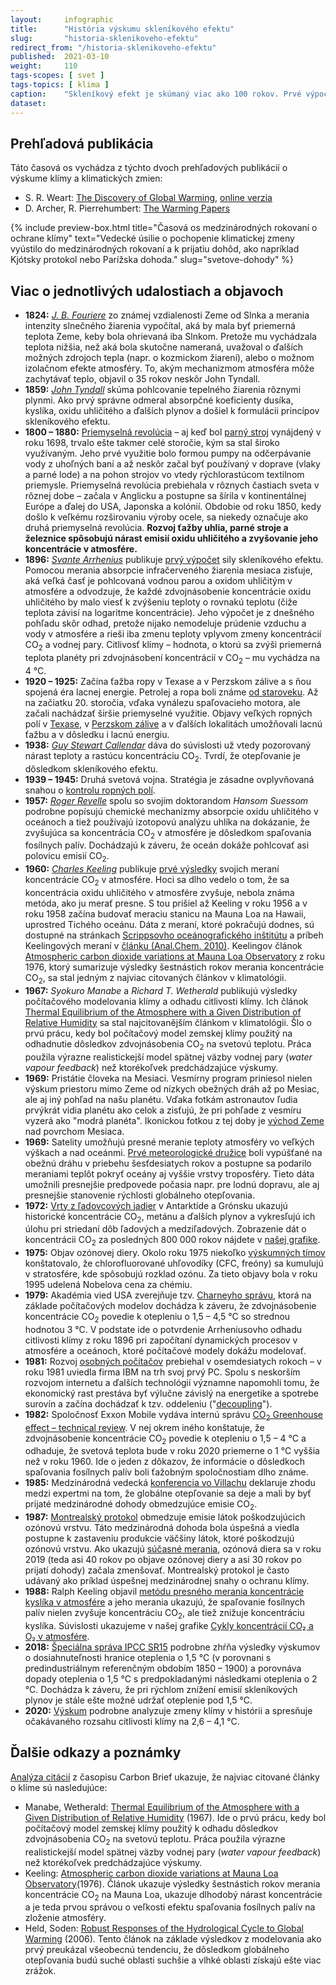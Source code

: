 ```yaml
---
layout:     infographic
title:      "História výskumu skleníkového efektu"
slug:       "historia-sklenikoveho-efektu"
redirect_from: "/historia-sklenikoveho-efektu"
published:  2021-03-10
weight:     110
tags-scopes: [ svet ]
tags-topics: [ klima ]
caption:    "Skleníkový efekt je skúmaný viac ako 100 rokov. Prvé výpočty sily skleníkového efektu sa objavili v 19. storočí, meranie a výpočty v priebehu 20. storočia ich ďalej spresnili."
dataset:
---
```


## Prehľadová publikácia

Táto časová os vychádza z týchto dvoch prehľadových publikácií o výskume klímy a klimatických zmien:

* S. R. Weart: [The Discovery of Global Warming](https://www.hup.harvard.edu/catalog.php?isbn=9780674031890), [online verzia](https://history.aip.org/climate/method.htm)
* D. Archer, R. Pierrehumbert: [The Warming Papers](https://www.wiley.com/en-us/The+Warming+Papers%3A+The+Scientific+Foundation+for+the+Climate+Change+Forecast-p-9781405196161)


{% include preview-box.html
    title="Časová os medzinárodných rokovaní o ochrane klímy"
    text="Vedecké úsilie o pochopenie klimatickej zmeny vyústilo do medzinárodných rokovaní a k prijatiu dohôd, ako napríklad Kjótsky protokol nebo Parížska dohoda."
    slug="svetove-dohody"
%}

## Viac o jednotlivých udalostiach a objavoch

* **1824:** *[J. B. Fouriere](https://en.wikipedia.org/wiki/Joseph_Fourier#Discovery_of_the_greenhouse_effect)* zo známej vzdialenosti Zeme od Slnka a merania intenzity slnečného žiarenia vypočítal, aká by mala byť priemerná teplota Zeme, keby bola ohrievaná iba Slnkom. Pretože mu vychádzala teplota nižšia, než aká bola skutočne nameraná, uvažoval o ďalších možných zdrojoch tepla (napr. o kozmickom žiarení), alebo o možnom izolačnom efekte atmosféry. To, akým mechanizmom atmosféra môže zachytávať teplo, objavil o 35 rokov neskôr John Tyndall.
* **1859:** *[John Tyndall](https://en.wikipedia.org/wiki/John_Tyndall#Molecular_physics_of_radiant_heat)* skúma pohlcovanie tepelného žiarenia rôznymi plynmi. Ako prvý správne odmeral absorpčné koeficienty dusíka, kyslíka, oxidu uhličitého a ďalších plynov a došiel k formulácii princípov skleníkového efektu.
* **1800 – 1880:** [Priemyselná revolúcia](https://en.wikipedia.org/wiki/Industrial_Revolution) – aj keď bol [parný stroj](https://en.wikipedia.org/wiki/Steam_engine) vynájdený v roku 1698, trvalo ešte takmer celé storočie, kým sa stal široko využívaným. Jeho prvé využitie bolo formou pumpy na odčerpávanie vody z uhoľných baní a až neskôr začal byť používaný v doprave (vlaky a parné lode) a na pohon strojov vo vtedy rýchlorastúcom textilnom priemysle. Priemyselná revolúcia prebiehala v rôznych častiach sveta v rôznej dobe – začala v Anglicku a postupne sa šírila v kontinentálnej Európe a ďalej do USA, Japonska a kolónií. Obdobie od roku 1850, kedy došlo k veľkému rozširovaniu výroby ocele, sa niekedy označuje ako druhá priemyselná revolúcia. **Rozvoj ťažby uhlia, parné stroje a železnice spôsobujú nárast emisií oxidu uhličitého a zvyšovanie jeho koncentrácie v atmosfére.**
* **1896:** *[Svante Arrhenius](https://en.wikipedia.org/wiki/Svante_Arrhenius#Greenhouse_effect)* publikuje [prvý výpočet](https://www.tandfonline.com/doi/abs/10.1080/14786449608620846) sily skleníkového efektu. Pomocou merania absorpcie infračerveného žiarenia mesiaca zisťuje, aká veľká časť je pohlcovaná vodnou parou a oxidom uhličitým v atmosfére a odvodzuje, že každé zdvojnásobenie koncentrácie oxidu uhličitého by malo viesť k zvýšeniu teploty o rovnakú teplotu (čiže teplota závisí na logaritme koncentrácie). Jeho výpočet je z dnešného pohľadu skôr odhad, pretože nijako nemodeluje prúdenie vzduchu a vody v atmosfére a rieši iba zmenu teploty vplyvom zmeny koncentrácií CO<sub>2</sub> a vodnej pary. Citlivosť klímy – hodnota, o ktorú sa zvýši priemerná teplota planéty pri zdvojnásobení koncentrácií v CO<sub>2</sub> – mu vychádza na 4 °C.
* **1920 – 1925:** Začína ťažba ropy v Texase a v Perzskom zálive a s ňou spojená éra lacnej energie. Petrolej a ropa boli známe [od staroveku](https://en.wikipedia.org/wiki/Petroleum#History). Až na začiatku 20. storočia, vďaka vynálezu spaľovacieho motora, ale začali nachádzať širšie priemyselné využitie. Objavy veľkých ropných polí v [Texase](https://en.wikipedia.org/wiki/Texas_oil_boom), v [Perzskom zálive](https://courses.lumenlearning.com/suny-hccc-worldhistory2/chapter/the-discovery-of-oil-in-the-middle-east/) a v ďalších lokalitách umožňovali lacnú ťažbu a v dôsledku i lacnú energiu.
* **1938:** *[Guy Stewart Callendar](https://en.wikipedia.org/wiki/Guy_Stewart_Callendar#Research)* dáva do súvislosti už vtedy pozorovaný nárast teploty a rastúcu koncentráciu CO<sub>2</sub>. Tvrdí, že otepľovanie je dôsledkom skleníkového efektu.
* **1939 – 1945:** Druhá svetová vojna. Stratégia je zásadne ovplyvňovaná snahou o [kontrolu ropných polí](https://en.wikipedia.org/wiki/Oil_campaign_of_World_War_II).
* **1957:** *[Roger Revelle](https://en.wikipedia.org/wiki/Roger_Revelle#Global_warming)* spolu so svojím doktorandom *Hansom Suessom* podrobne popísujú chemické mechanizmy absorpcie oxidu uhličitého v oceánoch a tiež používajú izotopovú analýzu uhlíka na dokázanie, že zvyšujúca sa koncentrácia CO<sub>2</sub> v atmosfére je dôsledkom spaľovania fosílnych palív. Dochádzajú k záveru, že oceán dokáže pohlcovať asi polovicu emisií CO<sub>2</sub>.
* **1960:** *[Charles Keeling](https://en.wikipedia.org/wiki/Charles_David_Keeling#Work_with_Scripps_Institution_of_Oceanography,_1958%E2%80%932005)* publikuje [prvé výsledky](https://scrippsco2.ucsd.edu/assets/publications/keeling_tellus_1960.pdf) svojich meraní koncentrácie CO<sub>2</sub> v atmosfére. Hoci sa dlho vedelo o tom, že sa koncentrácia oxidu uhličitého v atmosfére zvyšuje, nebola známa metóda, ako ju merať presne. S tou prišiel až Keeling v roku 1956 a v roku 1958 začína budovať meraciu stanicu na Mauna Loa na Hawaii, uprostred Tichého oceánu. Dáta z meraní, ktoré pokračujú dodnes, sú dostupné na stránkach [Scrippsovho oceánografického inštitútu](https://scrippsco2.ucsd.edu/data/atmospheric_co2/primary_mlo_co2_record.html) a príbeh Keelingových meraní v [článku (Anal.Chem. 2010)](https://pubs.acs.org/doi/pdf/10.1021/ac1001492). Keelingov článok [Atmospheric carbon dioxide variations at Mauna Loa Observatory](https://onlinelibrary.wiley.com/doi/abs/10.1111/j.2153-3490.1976.tb00701.x) z roku 1976, ktorý sumarizuje výsledky šestnástich rokov merania koncentrácie CO<sub>2</sub>, sa stal jedným z najviac citovaných článkov v klimatológii.
* **1967:** *Syokuro Manabe* a *Richard T. Wetherald* publikujú výsledky počítačového modelovania klímy a odhadu citlivosti klímy. Ich článok [Thermal Equilibrium of the Atmosphere with a Given Distribution of Relative Humidity](https://journals.ametsoc.org/jas/article/24/3/241/17328/Thermal-Equilibrium-of-the-Atmosphere-with-a-Given) sa stal najcitovanějším článkom v klimatológii. Šlo o prvú prácu, kedy bol počítačový model zemskej klímy použitý na odhadnutie dôsledkov zdvojnásobenia CO<sub>2</sub> na svetovú teplotu. Práca použila výrazne realistickejší model spätnej väzby vodnej pary (_water vapour feedback_) než ktorékoľvek predchádzajúce výskumy.
* **1969:** Pristátie človeka na Mesiaci. Vesmírny program priniesol nielen výskum priestoru mimo Zeme od nízkych obežných dráh až po Mesiac, ale aj iný pohľad na našu planétu. Vďaka fotkám astronautov ľudia prvýkrát vidia planétu ako celok a zisťujú, že pri pohľade z vesmíru vyzerá ako "modrá planéta". Ikonickou fotkou z tej doby je [východ Zeme](https://en.wikipedia.org/wiki/Earthrise) nad povrchom Mesiaca.
* **1969:** Satelity umožňujú presné meranie teploty atmosféry vo veľkých výškach a nad oceánmi. [Prvé meteorologické družice](https://en.wikipedia.org/wiki/Weather_satellite#History) boli vypúšťané na obežnú dráhu v priebehu šesťdesiatych rokov a postupne sa podarilo meraniami teplôt pokryť oceány aj vyššie vrstvy troposféry. Tieto dáta umožnili presnejšie predpovede počasia napr. pre lodnú dopravu, ale aj presnejšie stanovenie rýchlosti globálneho otepľovania.
* **1972:** [Vrty z ľadovcových jadier](https://en.wikipedia.org/wiki/Ice_core#History) v Antarktíde a Grónsku ukazujú historické koncentrácie CO<sub>2</sub>, metánu a ďalších plynov a vykresľujú ich úlohu pri striedaní dôb ľadových a medziľadových. Zobrazenie dát o koncentrácii CO<sub>2</sub> za posledných 800 000 rokov nájdete v [našej grafike](/infografiky/koncentracia-co2).
* **1975:** Objav ozónovej diery. Okolo roku 1975 niekoľko [výskumných tímov](https://en.wikipedia.org/wiki/Ozone_depletion#Research_history) konštatovalo, že chlorofluorované uhľovodíky (CFC, freóny) sa kumulujú v stratosfére, kde spôsobujú rozklad ozónu. Za tieto objavy bola v roku 1995 udelená Nobelova cena za chémiu.
* **1979:** Akadémia vied USA zverejňuje tzv. [Charneyho správu](/studie/1979-charneyho-sprava), ktorá na základe počítačových modelov dochádza k záveru, že zdvojnásobenie koncentrácie CO<sub>2</sub> povedie k otepleniu o 1,5 – 4,5 °C so strednou hodnotou 3 °C. V podstate ide o potvrdenie Arrheniusovho odhadu citlivosti klímy z roku 1896 pri započítaní dynamických procesov v atmosfére a oceánoch, ktoré počítačové modely dokážu modelovať.
* **1981:** Rozvoj [osobných počítačov](https://en.wikipedia.org/wiki/History_of_personal_computers) prebiehal v osemdesiatych rokoch – v roku 1981 uviedla firma IBM na trh svoj prvý PC. Spolu s neskorším rozvojom internetu a ďalších technológií významne napomohli tomu, že ekonomický rast prestáva byť výlučne závislý na energetike a spotrebe surovín a začína dochádzať k tzv. oddeleniu ("[decoupling](https://www.enviwiki.cz/wiki/Decoupling)").
* **1982:** Spoločnosť Exxon Mobile vydáva internú správu [CO<sub>2</sub> Greenhouse effect – technical review](https://insideclimatenews.org/sites/default/files/documents/1982%20Exxon%20Primer%20on%20CO2%20Greenhouse%20Effect.pdf). V nej okrem iného konštatuje, že zdvojnásobenie koncentrácie CO<sub>2</sub> povedie k otepleniu o 1,5 – 4 °C a odhaduje, že svetová teplota bude v roku 2020 priemerne o 1 °C vyššia než v roku 1960. Ide o jeden z dôkazov, že informácie o dôsledkoch spaľovania fosílnych palív boli ťažobným spoločnostiam dlho známe.
* **1985:** Medzinárodná vedecká [konferencia vo Villachu](http://what-when-how.com/global-warming/villach-conference-global-warming/) deklaruje zhodu medzi expertmi na tom, že globálne otepľovanie sa deje a mali by byť prijaté medzinárodné dohody obmedzujúce emisie CO<sub>2</sub>.
* **1987:** [Montrealský protokol](https://en.wikipedia.org/wiki/Montreal_Protocol) obmedzuje emisie látok poškodzujúcich ozónovú vrstvu. Táto medzinárodná dohoda bola úspešná a viedla postupne k zastaveniu produkcie väčšiny látok, ktoré poškodzujú ozónovú vrstvu. Ako ukazujú [súčasné merania](https://ozonewatch.gsfc.nasa.gov/), ozónová diera sa v roku 2019 (teda asi 40 rokov po objave ozónovej diery a asi 30 rokov po prijatí dohody) začala zmenšovať. Montrealský protokol je často udávaný ako príklad úspešnej medzinárodnej snahy o ochranu klímy.
* **1988:** Ralph Keeling objavil [metódu presného merania koncentrácie kyslíka v atmosfére](http://bluemoon.ucsd.edu/publications/ralph/34_PhDthesis.pdf) a jeho merania ukazujú, že spaľovanie fosílnych palív nielen zvyšuje koncentráciu CO<sub>2</sub>, ale tiež znižuje koncentráciu kyslíka. Súvislosti ukazujeme v našej grafike [Cykly koncentrácií CO₂ a O₂ v atmosfére](/infografiky/cykly-koncentracie-co2).
* **2018:** [Špeciálna správa IPCC SR15](https://www.ipcc.ch/sr15/) podrobne zhŕňa výsledky výskumov o dosiahnuteľnosti hranice oteplenia o 1,5 °C (v porovnani s predindustriálnym referenčným obdobím 1850 – 1900) a porovnáva dopady oteplenia o 1,5 °C s predpokladanými následkami oteplenia o 2 °C. Dochádza k záveru, že pri rýchlom znížení emisií skleníkových plynov je stále ešte možné udržať oteplenie pod 1,5 °C.
* **2020:** [Výskum](https://agupubs.onlinelibrary.wiley.com/doi/10.1029/2019RG000678) podrobne analyzuje zmeny klímy v histórii a spresňuje očakávaného rozsahu <glossary id="citlivost">citlivosti klímy</glossary> na 2,6 – 4,1 °C.

## Ďalšie odkazy a poznámky

[Analýza citácií](https://www.carbonbrief.org/the-most-influential-climate-change-papers-of-all-time) z časopisu Carbon Brief ukazuje, že najviac citované články o klíme sú nasledujúce:
  * Manabe, Wetherald: [Thermal Equilibrium of the Atmosphere with a Given Distribution of Relative Humidity](https://journals.ametsoc.org/jas/article/24/3/241/17328/Thermal-Equilibrium-of-the-Atmosphere-with-a-Given) (1967). Ide o prvú prácu, kedy bol počítačový model zemskej klímy použitý k odhadu dôsledkov zdvojnásobenia CO<sub>2</sub> na svetovú teplotu. Práca použila výrazne realistickejší model spätnej väzby vodnej pary (_water vapour feedback_) než ktorékoľvek predchádzajúce výskumy.
  * Keeling: [Atmospheric carbon dioxide variations at Mauna Loa Observatory](https://onlinelibrary.wiley.com/doi/abs/10.1111/j.2153-3490.1976.tb00701.x)(1976). Článok ukazuje výsledky šestnástich rokov merania koncentrácie CO<sub>2</sub> na Mauna Loa, ukazuje dlhodobý nárast koncentrácie a je teda prvou správou o veľkosti efektu spaľovania fosílnych palív na zloženie atmosféry.
  * Held, Soden: [Robust Responses of the Hydrological Cycle to Global Warming](https://www.gfdl.noaa.gov/bibliography/related_files/ih0601.pdf) (2006). Tento článok na základe výsledkov z modelovania ako prvý preukázal všeobecnú tendenciu, že dôsledkom globálneho otepľovania budú suché oblasti suchšie a vlhké oblasti získajú ešte viac zrážok.
